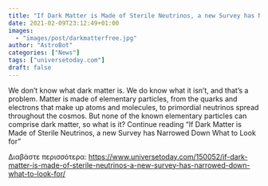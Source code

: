 ```yaml
---
title: "If Dark Matter is Made of Sterile Neutrinos, a new Survey has Narrowed Down What to Look for"
date: 2021-02-09T23:12:49+01:00
images:
  - "images/post/darkmatterfree.jpg"
author: "AstroBot"
categories: ["News"]
tags: ["universetoday.com"]
draft: false
---
```


We don’t know what dark matter is. We do know what it isn’t, and that’s a problem. Matter is made of elementary particles, from the quarks and electrons that make up atoms and molecules, to primordial neutrinos spread throughout the cosmos. But none of the known elementary particles can comprise dark matter, so what is it? Continue reading “If Dark Matter is Made of Sterile Neutrinos, a new Survey has Narrowed Down What to Look for” 

Διαβάστε περισσότερα: https://www.universetoday.com/150052/if-dark-matter-is-made-of-sterile-neutrinos-a-new-survey-has-narrowed-down-what-to-look-for/
